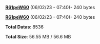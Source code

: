 [**R61peW60**](/data/R61peW60.txt) (06/02/23 - 07:40)- 240 bytes

[**R61peW60**](/data/R61peW60.txt) (06/02/23 - 07:40)- 240 bytes

**Total Datas**: 8536

**Total Size**: 56.55 MB / 56.6 MB